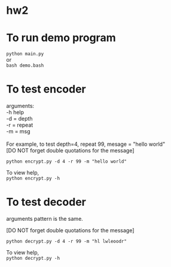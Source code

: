 # hw2

# To run demo program
```python main.py```
<br>or <br>
```bash demo.bash```

# To test encoder
arguments:<br>
-h help<br>
-d = depth<br>
-r = repeat<br>
-m = msg<br><br>
For example, to test depth=4, repeat 99, mesage = "hello world" <br>
[DO NOT forget double quotations for the message]

```python encrypt.py -d 4 -r 99 -m "hello world"```

To view help, <br>
```python encrypt.py -h```


# To test decoder
arguments pattern is the same.

[DO NOT forget double quotations for the message]

```python decrypt.py -d 4 -r 99 -m "hl lwleoodr"```

To view help, <br>
```python decrypt.py -h```
